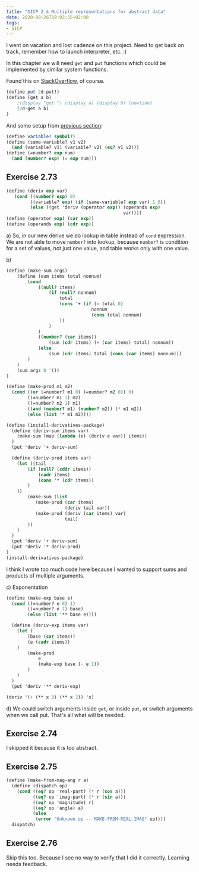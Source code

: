```yaml
---
title: "SICP 2.4 Multiple representations for abstract data"
date: 2020-08-26T19:03:55+02:00
tags:
- SICP
---
```


I went on vacation and lost cadence on this project. Need to get back on track, remember how to launch interpreter, etc. :)

In this chapter we will need `get` and `put` functions which could be implemented by similar system functions.

Found this on [StackOverflow](https://stackoverflow.com/a/29465496/816449), of course.

```scheme
(define put 2d-put!)
(define (get a b)
    ;(display "get ") (display a) (display b) (newline)
    (2d-get a b)
)
```

<!--more-->

And some setup from [previous section](/posts/sicp2.3.2):

```scheme
(define variable? symbol?)
(define (same-variable? v1 v2)
  (and (variable? v1) (variable? v2) (eq? v1 v2)))
(define (=number? exp num)
  (and (number? exp) (= exp num)))
```

## Exercise 2.73


```scheme
(define (deriv exp var)
   (cond ((number? exp) 0)
         ((variable? exp) (if (same-variable? exp var) 1 0))
         (else ((get 'deriv (operator exp)) (operands exp)
                                            var))))
(define (operator exp) (car exp))
(define (operands exp) (cdr exp))
```

a) So, in our new derive we do lookup in table instead of `cond` expression. We are not able to move `number?` into lookup, because `number?` is condition for a set of values, not just one value, and table works only with one value.

b)

```scheme
(define (make-sum args) 
    (define (sum items total nonnum)
        (cond
            ((null? items)
                (if (null? nonnum)
                    total
                    (cons '+ (if (= total 0)
                                nonnum
                                (cons total nonnum)
                    ))
                )
            )
            ((number? (car items))
                (sum (cdr items) (+ (car items) total) nonnum))
            (else
                (sum (cdr items) total (cons (car items) nonnum)))
        )
    )
    (sum args 0 '())
)

(define (make-prod m1 m2)
  (cond ((or (=number? m1 0) (=number? m2 0)) 0)
        ((=number? m1 1) m2)
        ((=number? m2 1) m1)
        ((and (number? m1) (number? m2)) (* m1 m2))
        (else (list '* m1 m2))))

(define (install-derivatives-package) 
  (define (deriv-sum items var)
    (make-sum (map (lambda (e) (deriv e var)) items))
  )
  (put 'deriv '+ deriv-sum)

  (define (deriv-prod items var)
    (let ((tail
        (if (null? (cddr items))
            (cadr items)
            (cons '* (cdr items))
        )
    ))
        (make-sum (list 
           (make-prod (car items)
                      (deriv tail var))
           (make-prod (deriv (car items) var)
                      tail)
        ))
    )
  )
  (put 'deriv '+ deriv-sum)
  (put 'deriv '* deriv-prod)
)
(install-derivatives-package) 
```

I think I wrote too much code here because I wanted to support sums and products of multiple arguments.

c) Exponentation

```scheme
(define (make-exp base e)
  (cond ((=number? e 0) 1)
        ((=number? e 1) base)
        (else (list '** base e))))

  (define (deriv-exp items var)
    (let (
        (base (car items))
        (e (cadr items))
    )
        (make-prod
            e
            (make-exp base (- e 1))
        )
    )
  )
  (put 'deriv '** deriv-exp)

(deriv '(+ (** x 3) (** x 2)) 'x)
```

d) We could switch arguments inside `get`, or inside `put`, or switch arguments when we call put. That's all what will be needed.

## Exercise 2.74
I skipped it because it is too abstract. 

## Exercise 2.75

```scheme
(define (make-from-mag-ang r a) 
  (define (dispatch op)
    (cond ((eq? op 'real-part) (* r (cos a)))
          ((eq? op 'imag-part) (* r (sin a)))
          ((eq? op 'magnitude) r)
          ((eq? op 'angle) a)
          (else
           (error "Unknown op -- MAKE-FROM-REAL-IMAG" op))))
  dispatch)
```

## Exercise 2.76
Skip this too. Because I see no way to verify that I did it correctly. Learning needs feedback.

